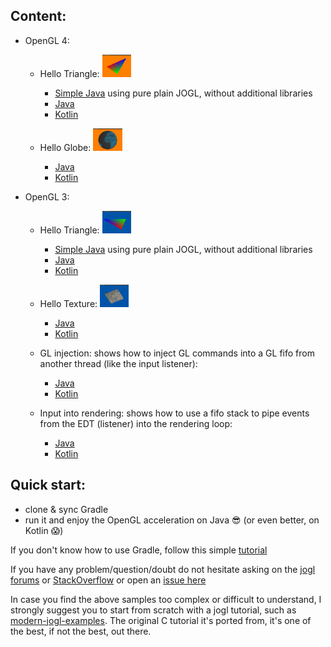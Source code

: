 ## Content: 

- OpenGL 4:
    - Hello Triangle: <img src="./screenshots/triangle-gl4.png" height="36px"> 
        - [Simple Java](https://github.com/java-opengl-labs/helloTriangle/blob/master/src/main/java/gl4/HelloTriangleSimple.java) using pure plain JOGL, without additional libraries
        - [Java](https://github.com/java-opengl-labs/helloTriangle/blob/master/src/main/java/gl4/HelloTriangle.java)
        - [Kotlin](https://github.com/java-opengl-labs/helloTriangle/blob/master/src/main/kotlin/gl4/helloTriangle.kt)
    
    - Hello Globe: <img src="./screenshots/texture-gl4.png" height="36px"> 
        - [Java](https://github.com/java-opengl-labs/helloTriangle/blob/master/src/main/java/gl4/HelloGlobe.java)
        - [Kotlin](https://github.com/java-opengl-labs/helloTriangle/blob/master/src/main/kotlin/gl4/helloGlobe.kt) 
   
    
    
- OpenGL 3:

    - Hello Triangle: <img src="./screenshots/triangle-gl3.png" height="36px">
        - [Simple Java](https://github.com/java-opengl-labs/helloTriangle/blob/master/src/main/java/gl3/HelloTriangleSimple.java) using pure plain JOGL, without additional libraries
        - [Java](https://github.com/java-opengl-labs/helloTriangle/blob/master/src/main/java/gl3/HelloTriangle.java) 
        - [Kotlin](https://github.com/java-opengl-labs/helloTriangle/blob/master/src/main/kotlin/gl3/helloTriangle.kt) 

    - Hello Texture: <img src="./screenshots/texture-gl3.png" height="36px"> 
        - [Java](https://github.com/java-opengl-labs/helloTriangle/blob/master/src/main/java/gl3/HelloTexture.java) 
        - [Kotlin](https://github.com/java-opengl-labs/helloTriangle/blob/master/src/main/kotlin/gl3/helloTexture.kt) 
        
    - GL injection: shows how to inject GL commands into a GL fifo from another thread (like the input listener):
        - [Java](https://github.com/java-opengl-labs/hello-triangle/blob/master/src/main/java/gl3/GL_injection.java)
        - [Kotlin](https://github.com/java-opengl-labs/hello-triangle/blob/master/src/main/kotlin/gl3/gl_injection.kt)
        
    - Input into rendering: shows how to use a fifo stack to pipe events from the EDT (listener) into the rendering loop:
        - [Java](https://github.com/java-opengl-labs/hello-triangle/blob/master/src/main/java/gl3/Input_into_rendering.java)
        - [Kotlin](https://github.com/java-opengl-labs/hello-triangle/blob/master/src/main/kotlin/gl3/input_into_rendering.kt)

## Quick start:

* clone & sync Gradle
* run it and enjoy the OpenGL acceleration on Java :sunglasses: (or even better, on Kotlin :scream:)

If you don't know how to use Gradle, follow this simple [tutorial](https://github.com/java-opengl-labs/hello-triangle/wiki/How-to-clone-the-project-and-get-it-running)

If you have any problem/question/doubt do not hesitate asking on the [jogl forums](http://forum.jogamp.org/) or [StackOverflow](http://stackoverflow.com/) or open an [issue here](https://github.com/elect86/helloTriangle/issues)


In case you find the above samples too complex or difficult to understand, I strongly suggest you to start from scratch with a jogl tutorial, such as [modern-jogl-examples](https://github.com/java-opengl-labs/modern-jogl-examples). The original C tutorial it's ported from, it's one of the best, if not the best, out there.
